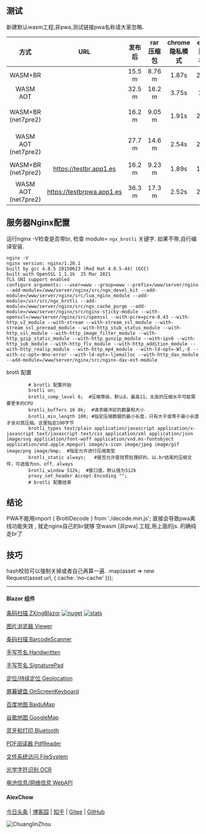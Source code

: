 ## 测试

新建默认wasm工程,非pwa,测试链接pwa名称请大家忽略.

| 方式 | URL | 发布后 | rar压缩包 | chrome 隐私模式 | edge隐私模式 | 备注 |
| :----: | :----: | :----: | :----: | :----: | :----: | :----: |
| WASM+BR |  | 15.5 m | 8.76 m | 1.87s | 2.09s | |
| WASM AOT |  | 32.5 m | 16.2 m | 3.75s | 2.8s | |
| WASM+BR (net7pre2) |  | 16.2 m | 9.05 m | 1.91s | 2.68s | net6工程升级 |
| WASM AOT (net7pre2)|  | 27.7 m | 14.6 m | 2.54s | 2.69s | net6工程升级 |
| WASM+BR (net7pre2) | https://testbr.app1.es | 16.2 m | 9.23 m | 1.89s | 1.99s | 新建工程 |
| WASM AOT (net7pre2)| https://testbrpwa.app1.es | 36.3 m | 17.3 m | 2.52s | 2.75s | 新建工程 |

## 服务器Nginx配置

运行nginx -V检查是否带br, 检查 module= `ngx_brotli` 关键字. 如果不带,自行编译安装.
```
nginx -V
nginx version: nginx/1.20.1
built by gcc 4.8.5 20150623 (Red Hat 4.8.5-44) (GCC) 
built with OpenSSL 1.1.1k  25 Mar 2021
TLS SNI support enabled
configure arguments: --user=www --group=www --prefix=/www/server/nginx --add-module=/www/server/nginx/src/ngx_devel_kit --add-module=/www/server/nginx/src/lua_nginx_module --add-module=/usr/src/ngx_brotli --add-module=/www/server/nginx/src/ngx_cache_purge --add-module=/www/server/nginx/src/nginx-sticky-module --with-openssl=/www/server/nginx/src/openssl --with-pcre=pcre-8.43 --with-http_v2_module --with-stream --with-stream_ssl_module --with-stream_ssl_preread_module --with-http_stub_status_module --with-http_ssl_module --with-http_image_filter_module --with-http_gzip_static_module --with-http_gunzip_module --with-ipv6 --with-http_sub_module --with-http_flv_module --with-http_addition_module --with-http_realip_module --with-http_mp4_module --with-ld-opt=-Wl,-E --with-cc-opt=-Wno-error --with-ld-opt=-ljemalloc --with-http_dav_module --add-module=/www/server/nginx/src/nginx-dav-ext-module
```

brotli 配置
```
        # brotli 配置开始
        brotli on;
        brotli_comp_level 6;  #压缩等级，默认6，最高11，太高的压缩水平可能需要更多的CPU
        brotli_buffers 16 8k;  #请求缓冲区的数量和大小
        brotli_min_length 100; #指定压缩数据的最小长度，只有大于或等于最小长度才会对其压缩。这里指定100字节
        brotli_types text/plain application/javascript application/x-javascript text/javascript text/css application/xml application/json image/svg application/font-woff application/vnd.ms-fontobject application/vnd.apple.mpegurl image/x-icon image/jpeg image/gif image/png image/bmp;  #指定允许进行压缩类型
        brotli_static always;   #是否允许查找预处理好的、以.br结尾的压缩文件，可选值为on、off、always
        brotli_window 512k;  #窗口值，默认值为512k
        proxy_set_header Accept-Encoding "";
        # brotli 配置结束
```

## 结论

PWA不能用import { BrotliDecode } from './decode.min.js'; 直接会导致pwa离线功能失效 , 就走nginx自己的br就够
空wasm [非pwa] 工程,用上面的js. 的确纯走br了

## 技巧

hash校验可以强制关掉或者自己再算一遍.  .map(asset => new Request(asset.url, {  cache: 'no-cache' }));


---
#### Blazor 组件

[条码扫描 ZXingBlazor](https://www.nuget.org/packages/ZXingBlazor#readme-body-tab)
[![nuget](https://img.shields.io/nuget/v/ZXingBlazor.svg?style=flat-square)](https://www.nuget.org/packages/ZXingBlazor) 
[![stats](https://img.shields.io/nuget/dt/ZXingBlazor.svg?style=flat-square)](https://www.nuget.org/stats/packages/ZXingBlazor?groupby=Version)

[图片浏览器 Viewer](https://www.nuget.org/packages/BootstrapBlazor.Viewer#readme-body-tab)
  
[条码扫描 BarcodeScanner](Densen.Component.Blazor/BarcodeScanner.md)
   
[手写签名 Handwritten](Densen.Component.Blazor/Handwritten.md)

[手写签名 SignaturePad](https://www.nuget.org/packages/BootstrapBlazor.SignaturePad#readme-body-tab)

[定位/持续定位 Geolocation](https://www.nuget.org/packages/BootstrapBlazor.Geolocation#readme-body-tab)

[屏幕键盘 OnScreenKeyboard](https://www.nuget.org/packages/BootstrapBlazor.OnScreenKeyboard#readme-body-tab)

[百度地图 BaiduMap](https://www.nuget.org/packages/BootstrapBlazor.BaiduMap#readme-body-tab)

[谷歌地图 GoogleMap](https://www.nuget.org/packages/BootstrapBlazor.Maps#readme-body-tab)

[蓝牙和打印 Bluetooth](https://www.nuget.org/packages/BootstrapBlazor.Bluetooth#readme-body-tab)

[PDF阅读器 PdfReader](https://www.nuget.org/packages/BootstrapBlazor.PdfReader#readme-body-tab)

[文件系统访问 FileSystem](https://www.nuget.org/packages/BootstrapBlazor.FileSystem#readme-body-tab)

[光学字符识别 OCR](https://www.nuget.org/packages/BootstrapBlazor.OCR#readme-body-tab)

[电池信息/网络信息 WebAPI](https://www.nuget.org/packages/BootstrapBlazor.WebAPI#readme-body-tab)

#### AlexChow

[今日头条](https://www.toutiao.com/c/user/token/MS4wLjABAAAAGMBzlmgJx0rytwH08AEEY8F0wIVXB2soJXXdUP3ohAE/?) | [博客园](https://www.cnblogs.com/densen2014) | [知乎](https://www.zhihu.com/people/alex-chow-54) | [Gitee](https://gitee.com/densen2014) | [GitHub](https://github.com/densen2014)


![ChuanglinZhou](https://user-images.githubusercontent.com/8428709/205942253-8ff5f9ca-a033-4707-9c36-b8c9950e50d6.png)

